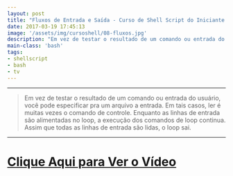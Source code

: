 ```yaml
---
layout: post
title: "Fluxos de Entrada e Saída - Curso de Shell Script do Iniciante ao Avançado"
date: 2017-03-19 17:45:13
image: '/assets/img/cursoshell/08-fluxos.jpg'
description: "Em vez de testar o resultado de um comando ou entrada do usuário, você pode especificar pra um arquivo a entrada."
main-class: 'bash'
tags:
- shellscript
- bash
- tv
---
```


***

> Em vez de testar o resultado de um comando ou entrada do usuário, você pode especificar pra um arquivo a entrada. Em tais casos, ler é muitas vezes o comando de controle. Enquanto as linhas de entrada são alimentadas no loop, a execução dos comandos de loop continua. Assim que todas as linhas de entrada são lidas, o loop sai.

***


# [Clique Aqui para Ver o Vídeo](https://www.youtube.com/watch?v=Zl8187gfE7c)


<script async src="https://pagead2.googlesyndication.com/pagead/js/adsbygoogle.js"></script>

<!-- Informat -->
<ins class="adsbygoogle"
 style="display:block"
 data-ad-client="ca-pub-2838251107855362"
 data-ad-slot="2327980059"
 data-ad-format="auto"
 data-full-width-responsive="true"></ins>

<script>
(adsbygoogle = window.adsbygoogle || []).push({});
</script>

